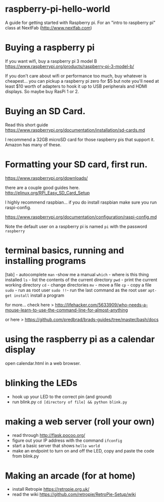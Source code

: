 # raspberry-pi-hello-world

A guide for getting started with Raspberry pi. For an "intro to raspberry pi" class at NextFab (http://www.nextfab.com)

# Buying a raspberry pi

If you want wifi, buy a raspberry pi 3 model B https://www.raspberrypi.org/products/raspberry-pi-3-model-b/

If you don't care about wifi or performance too much, buy whatever is cheapest...
you can pickup a raspberry pi zero for $5 but note you'll need at least $10 worth of adapters to hook it up to USB peripherals and HDMI displays. So maybe buy RasPi 1 or 2.

# Buying an SD Card.

Read this short guide https://www.raspberrypi.org/documentation/installation/sd-cards.md

I recommend a 32GB microSD card for those raspberry pis that support it. Amazon has many of these.

# Formatting your SD card, first run.

https://www.raspberrypi.org/downloads/

there are a couple good guides here. http://elinux.org/RPi_Easy_SD_Card_Setup

I highly recommend raspbian... if you do install raspbian make sure you run raspi-config.

https://www.raspberrypi.org/documentation/configuration/raspi-config.md

Note the default user on a raspberry pi is named `pi` with the password `raspberry`

# terminal basics, running and installing programs

[tab] - autocomplete
`man` -show me a manual
`which` - where is this thing installed
`ls` - list the contents of the current directory
`pwd` - print the current working directory
`cd` - change directories
`mv` - move a file
`cp` - copy a file
`sudo` - run as root user
`sudo !!`- run the last command as the root user
`apt-get install` install a program

for more... check here > http://lifehacker.com/5633909/who-needs-a-mouse-learn-to-use-the-command-line-for-almost-anything

or here > https://github.com/predbrad/brads-guides/tree/master/bash/docs

# using the raspberry pi as a calendar display

open calendar.html in a web browser.

# blinking the LEDs

* hook up your LED to the correct pin (and ground)
* run blink.py  `cd [directory of file] && python blink.py`

# making a web server (roll your own)

* read through http://flask.pocoo.org/
* figure out your IP address with the command `ifconfig`
* start a basic server that shows `hello world`
* make an endpoint to turn on and off the LED, copy and paste the code from blink.py

# Making an arcade (for at home)

* install Retropie https://retropie.org.uk/
* read the wiki https://github.com/retropie/RetroPie-Setup/wiki
